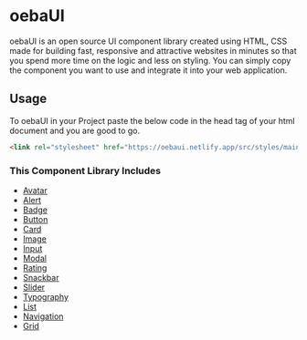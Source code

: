 # oebaUI

oebaUI is an open source UI component library created using HTML, CSS made for building fast, responsive and attractive websites in minutes so that you spend more time on the logic and less on styling. You can simply copy the component you want to use and integrate it into your web application.

## Usage

To oebaUI in your Project paste the below code in the head tag of your html document and you are good to go.

```html
<link rel="stylesheet" href="https://oebaui.netlify.app/src/styles/main.css"/>
```


### This Component Library Includes


- [Avatar](https://oebaui.netlify.app/src/pages/avatar.html)
- [Alert](https://oebaui.netlify.app/src/pages/alert.html)
- [Badge](https://oebaui.netlify.app/src/pages/badge.html)
- [Button](https://oebaui.netlify.app/src/pages/button.html)
- [Card](https://oebaui.netlify.app/src/pages/card.html)
- [Image](https://oebaui.netlify.app/src/pages/image.html)
- [Input](https://oebaui.netlify.app/src/pages/input.html)
- [Modal](https://oebaui.netlify.app/src/pages/modal.html)
- [Rating](https://oebaui.netlify.app/src/pages/rating.html)
- [Snackbar](https://oebaui.netlify.app/src/pages/snackbar.html)
- [Slider](https://oebaui.netlify.app/src/pages/slider.html)
- [Typography](https://oebaui.netlify.app/src/pages/typography.html)
- [List](https://oebaui.netlify.app/src/pages/list.html)
- [Navigation](https://oebaui.netlify.app/src/pages/navigation.html)
- [Grid](https://oebaui.netlify.app/src/pages/grid.html)